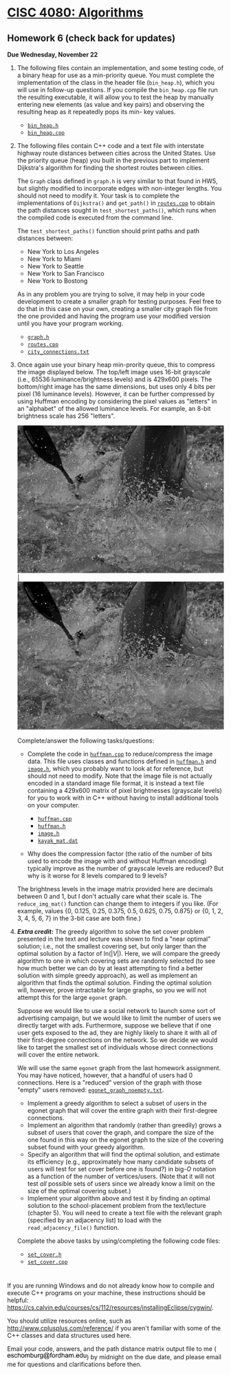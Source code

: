 # [CISC 4080: Algorithms](http://www.dsm.fordham.edu/~eschomburg/algorithms/)

## Homework 6 (check back for updates)
**Due Wednesday, November 22**
        
1.  The following files contain an implementation, and some testing
    code, of a binary heap for use as a min-priority queue. You
    must complete the implementation of the class in the header
    file (`bin_heap.h`), which you will use in follow-up
    questions. If you compile the `bin_heap.cpp` file
    run the resulting executable, it will allow you to test the
    heap by manually entering new elements (as value and key pairs)
    and observing the resulting heap as it repeatedly pops its min-
    key values.

    *   [`bin_heap.h`](bin_heap.h)
    *   [`bin_heap.cpp`](bin_heap.cpp)

1.  The following files contain C++ code and a text file with
    interstate highway route distances between cities across the
    United States. Use the priority queue (heap) you built in
    the previous part to implement Dijkstra's algorithm for finding
    the shortest routes between cities.

    The `Graph` class defined in `graph.h` is
    very similar to that found in HW5, but slightly modified to
    incorporate edges with non-integer lengths. You should not need
    to modify it. Your task is to complete the implementations of
    `Dijkstra()` and `get_path()` in [`routes.cpp`](routes.cpp) to obtain
    the path distances sought in `test_shortest_paths()`, which runs when
    the compiled code is executed from the command line.

    The `test_shortest_paths()` function should print
    paths and path distances between:

    *   New York to Los Angeles
    *   New York to Miami
    *   New York to Seattle
    *   New York to San Francisco
    *   New York to Bostong

    As in any problem you are trying to solve, it may help in your
    code development to create a smaller graph for testing purposes.
    Feel free to do that in this case on your own, creating a smaller
    city graph file from the one provided and having the program use
    your modified version until you have your program working.

    *   [`graph.h`](graph.h)
    *   [`routes.cpp`](routes.cpp)
    *   [`city_connections.txt`](city_connections.txt)

1.  Once again use your binary heap min-prority queue, this to
    compress the image displayed below. The top/left image uses 16-bit
    grayscale (i.e., 65536 luminance/brightness levels) and is 429x600 pixels.
    The bottom/right image has the same dimensions, but uses only 4 bits
    per pixel (16 luminance levels). However, it can be further compressed by
    using Huffman encoding by considering the pixel values as "letters" in an
    "alphabet" of the allowed luminance levels. For example, an 8-bit
    brightness scale has 256 "letters".

    ![kayak_gray.png](kayak_gray.png) | ![kayak_reduced.png](kayak_reduced.png)

    Complete/answer the following tasks/questions:
    *   Complete the code in [`huffman.cpp`](huffman.cpp) to
        reduce/compress the image data. This file uses classes and
        functions defined in [`huffman.h`](huffman.h) and
        [`image.h`](image.h), which you probably want to look at for
        reference, but should not need to modify. Note that the image file is
        not actually encoded in a standard image file format, it is
        instead a text file containing a 429x600 matrix of pixel
        brightnesses (grayscale levels) for you to work with in C++
        without having to install additional tools on your computer.
        
        *  [`huffman.cpp`](huffman.cpp)
        *  [`huffman.h`](huffman.h)
        *  [`image.h`](image.h)
        *  [`kayak_mat.dat`](kayak_mat.dat)

    *   Why does the compression factor (the ratio of the number of bits used
        to encode the image with and without Huffman encoding) typically
        improve as the number of grayscale levels are reduced? But why is
        it worse for 8 levels compared to 9 levels?

    The brightness levels in the image matrix provided here are decimals
    between 0 and 1, but I don't actually care what their scale is. The
    `reduce_img_mat()` function can change them to integers if you like.
    (For example, values {0, 0.125, 0.25, 0.375, 0.5, 0.625, 0.75, 0.875} or
    {0, 1, 2, 3, 4, 5, 6, 7} in the 3-bit case are both fine.)


1.  ***Extra credit:***
    The greedy algorithm to solve the set cover problem presented in the text
    and lecture was shown to find a "near optimal" solution; i.e., not the
    smallest covering set, but only larger than the optimal solution by a
    factor of ln(|*V*|). Here, we will compare the greedy algorithm to one in
    which covering sets are randomly selected (to see how much better we can do
    by at least attempting to find a better solution with simple greedy
    approach), as well as implement an algorithm that finds the optimal
    solution. Finding the optimal solution will, however, prove intractable for
    large graphs, so you we will not attempt this for the large `egonet` graph.

    Suppose we would like to use a social network to launch some sort of
    advertising campaign, but we would like to limit the number of users we
    directly target with ads. Furthermore, suppose we believe that if one user
    gets exposed to the ad, they are highly likely to share it with all of
    their first-degree connections on the network. So we decide we would like
    to target the smallest set of individuals whose direct connections will
    cover the entire network.

    We will use the same `egonet` graph from the last homework assignment. You
    may have noticed, however, that a handful of users had 0 connections. Here
    is a "reduced" version of the graph with those "empty" users removed:
    [`egonet_graph_noempty.txt`](egonet_graph_noempty.txt).

    *   Implement a greedy algorithm to select a subset of users in the egonet
        graph that will cover the entire graph with their first-degree
        connections.
    *   Implement an algorithm that randomly (rather than greedily) grows a
        subset of users that cover the graph, and compare the size of the one
        found in this way on the egonet graph to the size of the covering
        subset found with your greedy algorithm.
    *   Specify an algorithm that will find the optimal solution, and estimate
        its efficiency (e.g., approximately how many candidate subsets of users will test for set cover before one is found?) in big-*O* notation as a
        function of the number of vertices/users. (Note that it will not test
        *all* possible sets of users since we already know a limit on the size
        of the optimal covering subset.)
    *   Implement your algorithm above and test it by finding an optimal
        solution to the school-placement problem from the text/lecture (chapter
        5). You will need to create a text file with the relevant graph
        (specified by an adjacency list) to load with the `read_adjacency_file()`
        function.

    Complete the above tasks by using/completing the following code files:
    *   [`set_cover.h`](set_cover.h)
    *   [`set_cover.cpp`](set_cover.h)


# 

If you are running Windows and do not already know how to compile and execute C++
programs on your machine, these instructions should be helpful:
https://cs.calvin.edu/courses/cs/112/resources/installingEclipse/cygwin/.

You should utilize resources online, such as http://www.cplusplus.com/reference/
if you aren't familiar with some of the C++ classes and data structures
used here.

Email your code, answers, and the path distance matrix output file to
me (![eschomburg STRUDEL fordham.edu](email.png)) by midnight on the due date,
and please email me for questions and clarifications before then.
